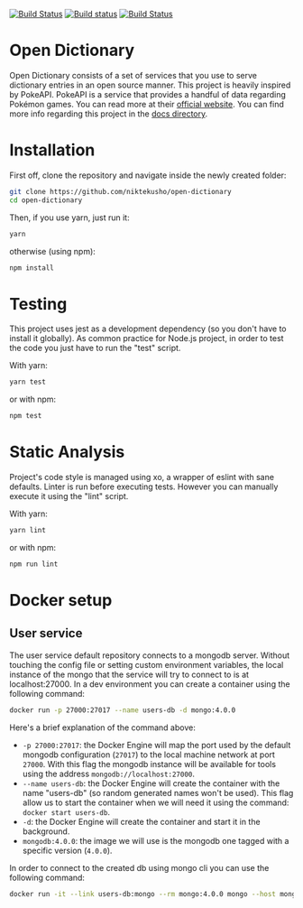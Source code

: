 [![Build Status](https://travis-ci.org/niktekusho/open-dictionary.svg?branch=master)](https://travis-ci.org/niktekusho/open-dictionary)
[![Build status](https://ci.appveyor.com/api/projects/status/q52howibupnrp386/branch/master?svg=true)](https://ci.appveyor.com/project/niktekusho/open-dictionary/branch/master)
[![Build Status](https://dev.azure.com/niktekusho/Open%20Dictionary/_apis/build/status/niktekusho.open-dictionary)](https://dev.azure.com/niktekusho/Open%20Dictionary/_build/latest?definitionId=1)

# Open Dictionary

Open Dictionary consists of a set of services that you use to serve dictionary entries in an open source manner.
This project is heavily inspired by PokeAPI. PokeAPI is a service that provides a handful of data regarding Pokémon games. You can read more at their [official website](https://pokeapi.co).
You can find more info regarding this project in the [docs directory](./docs).

# Installation

First off, clone the repository and navigate inside the newly created folder:

```sh
git clone https://github.com/niktekusho/open-dictionary
cd open-dictionary
```

Then, if you use yarn, just run it:
```sh
yarn
```

otherwise (using npm):

```sh
npm install
```

# Testing

This project uses jest as a development dependency (so you don't have to install it globally). As common practice for Node.js project, in order to test the code you just have to run the "test" script.

With yarn:

```sh
yarn test
```

or with npm:

```sh
npm test
```

# Static Analysis

Project's code style is managed using xo, a wrapper of eslint with sane defaults.
Linter is run before executing tests. However you can manually execute it using the "lint" script.

With yarn:

```sh
yarn lint
```

or with npm:

```sh
npm run lint
```

# Docker setup

## User service

The user service default repository connects to a mongodb server. Without touching the config file or setting custom environment variables, the local instance of the mongo that the service will try to connect to is at localhost:27000.
In a dev environment you can create a container using the following command:
```sh
docker run -p 27000:27017 --name users-db -d mongo:4.0.0
```

Here's a brief explanation of the command above:
-  `-p 27000:27017`: the Docker Engine will map the port used by the default mongodb configuration (`27017`) to the local machine network at port `27000`. With this flag the mongodb instance will be available for tools using the address `mongodb://localhost:27000`.
-  `--name users-db`: the Docker Engine will create the container with the name "users-db" (so random generated names won't be used). This flag allow us to start the container when we will need it using the command: `docker start users-db`.
-  `-d`: the Docker Engine will create the container and start it in the background.
-  `mongodb:4.0.0`: the image we will use is the mongodb one tagged with a specific version (`4.0.0`).

In order to connect to the created db using mongo cli you can use the following command:

```sh
docker run -it --link users-db:mongo --rm mongo:4.0.0 mongo --host mongo users
```


